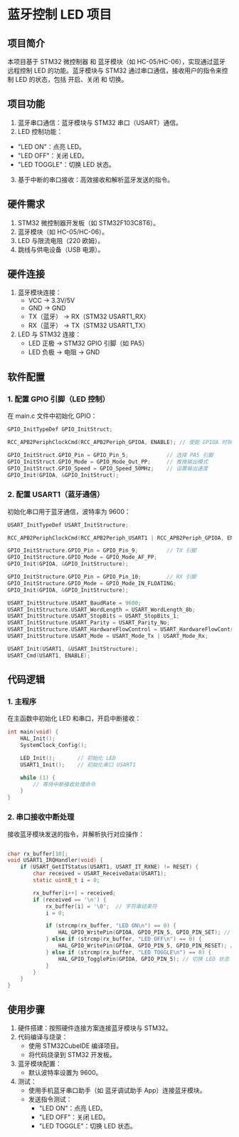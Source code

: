 # **蓝牙控制 LED 项目**
## **项目简介**
本项目基于 STM32 微控制器 和 蓝牙模块（如 HC-05/HC-06），实现通过蓝牙远程控制 LED 的功能。蓝牙模块与 STM32 通过串口通信，接收用户的指令来控制 LED 的状态，包括 开启、关闭 和 切换。

## **项目功能**
1. 蓝牙串口通信：蓝牙模块与 STM32 串口（USART）通信。
2. LED 控制功能：
  + "LED ON"：点亮 LED。
  + "LED OFF"：关闭 LED。
  + "LED TOGGLE"：切换 LED 状态。
3. 基于中断的串口接收：高效接收和解析蓝牙发送的指令。

## **硬件需求**
1. STM32 微控制器开发板（如 STM32F103C8T6）。
2. 蓝牙模块（如 HC-05/HC-06）。
3. LED 与限流电阻（220 欧姆）。
4. 跳线与供电设备（USB 电源）。

## **硬件连接**
1. 蓝牙模块连接：
   + VCC → 3.3V/5V
   + GND → GND
   + TX（蓝牙） → RX（STM32 USART1_RX）
   + RX（蓝牙） → TX（STM32 USART1_TX）
2. LED 与 STM32 连接：
   + LED 正极 → STM32 GPIO 引脚（如 PA5）
   + LED 负极 → 电阻 → GND

## **软件配置**
### **1. 配置 GPIO 引脚（LED 控制）**
在 main.c 文件中初始化 GPIO：

```c
GPIO_InitTypeDef GPIO_InitStruct;

RCC_APB2PeriphClockCmd(RCC_APB2Periph_GPIOA, ENABLE); // 使能 GPIOA 时钟

GPIO_InitStruct.GPIO_Pin = GPIO_Pin_5;            // 选择 PA5 引脚
GPIO_InitStruct.GPIO_Mode = GPIO_Mode_Out_PP;     // 推挽输出模式
GPIO_InitStruct.GPIO_Speed = GPIO_Speed_50MHz;    // 设置输出速度
GPIO_Init(GPIOA, &GPIO_InitStruct);
```

### **2. 配置 USART1（蓝牙通信）**
初始化串口用于蓝牙通信，波特率为 9600：

```c
USART_InitTypeDef USART_InitStructure;

RCC_APB2PeriphClockCmd(RCC_APB2Periph_USART1 | RCC_APB2Periph_GPIOA, ENABLE);

GPIO_InitStructure.GPIO_Pin = GPIO_Pin_9;         // TX 引脚
GPIO_InitStructure.GPIO_Mode = GPIO_Mode_AF_PP;  
GPIO_Init(GPIOA, &GPIO_InitStructure);

GPIO_InitStructure.GPIO_Pin = GPIO_Pin_10;        // RX 引脚
GPIO_InitStructure.GPIO_Mode = GPIO_Mode_IN_FLOATING;
GPIO_Init(GPIOA, &GPIO_InitStructure);

USART_InitStructure.USART_BaudRate = 9600;
USART_InitStructure.USART_WordLength = USART_WordLength_8b;
USART_InitStructure.USART_StopBits = USART_StopBits_1;
USART_InitStructure.USART_Parity = USART_Parity_No;
USART_InitStructure.USART_HardwareFlowControl = USART_HardwareFlowControl_None;
USART_InitStructure.USART_Mode = USART_Mode_Tx | USART_Mode_Rx;

USART_Init(USART1, &USART_InitStructure);
USART_Cmd(USART1, ENABLE);
```

## **代码逻辑**
### **1. 主程序**
在主函数中初始化 LED 和串口，开启中断接收：

```c
int main(void) {
    HAL_Init();
    SystemClock_Config();

    LED_Init();       // 初始化 LED
    USART1_Init();    // 初始化串口 USART1

    while (1) {
        // 等待中断接收处理命令
    }
}
```

### **2. 串口接收中断处理**
接收蓝牙模块发送的指令，并解析执行对应操作：

```c

char rx_buffer[10];
void USART1_IRQHandler(void) {
    if (USART_GetITStatus(USART1, USART_IT_RXNE) != RESET) {
        char received = USART_ReceiveData(USART1);
        static uint8_t i = 0;

        rx_buffer[i++] = received;
        if (received == '\n') {
            rx_buffer[i] = '\0';  // 字符串结束符
            i = 0;

            if (strcmp(rx_buffer, "LED ON\n") == 0) {
                HAL_GPIO_WritePin(GPIOA, GPIO_PIN_5, GPIO_PIN_SET); // 点亮 LED
            } else if (strcmp(rx_buffer, "LED OFF\n") == 0) {
                HAL_GPIO_WritePin(GPIOA, GPIO_PIN_5, GPIO_PIN_RESET); // 熄灭 LED
            } else if (strcmp(rx_buffer, "LED TOGGLE\n") == 0) {
                HAL_GPIO_TogglePin(GPIOA, GPIO_PIN_5); // 切换 LED 状态
            }
        }
    }
}
```

## **使用步骤**
1. 硬件搭建：按照硬件连接方案连接蓝牙模块与 STM32。
2. 代码编译与烧录：
   + 使用 STM32CubeIDE 编译项目。
   + 将代码烧录到 STM32 开发板。
3. 蓝牙模块配置：
   + 默认波特率设置为 9600。
4. 测试：
   + 使用手机蓝牙串口助手（如 蓝牙调试助手 App）连接蓝牙模块。
   + 发送指令测试：
     + "LED ON"：点亮 LED。
     + "LED OFF"：关闭 LED。
     + "LED TOGGLE"：切换 LED 状态。


